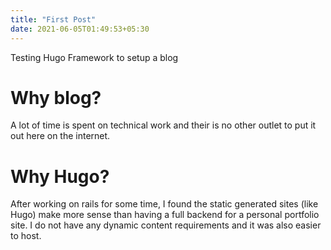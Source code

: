 ```yaml
---
title: "First Post"
date: 2021-06-05T01:49:53+05:30
---
```


Testing Hugo Framework to setup a blog

# Why blog?
A lot of time is spent on technical work and their is no other outlet to put it out here on the internet.

# Why Hugo?
After working on rails for some time, I found the static generated sites (like Hugo) make more sense than having a full backend for a personal portfolio site. I do not have any dynamic content requirements and it was also easier to host.